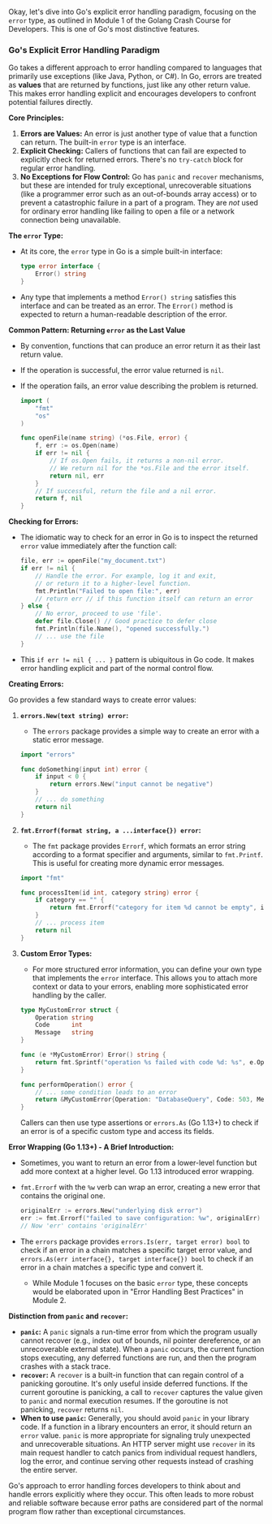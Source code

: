 Okay, let's dive into Go's explicit error handling paradigm, focusing on the `error` type, as outlined in Module 1 of the Golang Crash Course for Developers. This is one of Go's most distinctive features.

### Go's Explicit Error Handling Paradigm

Go takes a different approach to error handling compared to languages that primarily use exceptions (like Java, Python, or C#). In Go, errors are treated as **values** that are returned by functions, just like any other return value. This makes error handling explicit and encourages developers to confront potential failures directly.

**Core Principles:**

1. **Errors are Values:** An error is just another type of value that a function can return. The built-in `error` type is an interface.
2. **Explicit Checking:** Callers of functions that can fail are expected to explicitly check for returned errors. There's no `try-catch` block for regular error handling.
3. **No Exceptions for Flow Control:** Go has `panic` and `recover` mechanisms, but these are intended for truly exceptional, unrecoverable situations (like a programmer error such as an out-of-bounds array access) or to prevent a catastrophic failure in a part of a program. They are _not_ used for ordinary error handling like failing to open a file or a network connection being unavailable.

**The `error` Type:**

- At its core, the `error` type in Go is a simple built-in interface:
    
    
    
    ```Go
    type error interface {
        Error() string
    }
    ```
    
- Any type that implements a method `Error() string` satisfies this interface and can be treated as an error. The `Error()` method is expected to return a human-readable description of the error.
    

**Common Pattern: Returning `error` as the Last Value**

- By convention, functions that can produce an error return it as their last return value.
    
- If the operation is successful, the error value returned is `nil`.
    
- If the operation fails, an error value describing the problem is returned.
    
    
    
    ```Go
    import (
        "fmt"
        "os"
    )
    
    func openFile(name string) (*os.File, error) {
        f, err := os.Open(name)
        if err != nil {
            // If os.Open fails, it returns a non-nil error.
            // We return nil for the *os.File and the error itself.
            return nil, err
        }
        // If successful, return the file and a nil error.
        return f, nil
    }
    ```
    

**Checking for Errors:**

- The idiomatic way to check for an error in Go is to inspect the returned `error` value immediately after the function call:
    
    
    
    ```Go
    file, err := openFile("my_document.txt")
    if err != nil {
        // Handle the error. For example, log it and exit,
        // or return it to a higher-level function.
        fmt.Println("Failed to open file:", err)
        // return err // if this function itself can return an error
    } else {
        // No error, proceed to use 'file'.
        defer file.Close() // Good practice to defer close
        fmt.Println(file.Name(), "opened successfully.")
        // ... use the file
    }
    ```
    
- This `if err != nil { ... }` pattern is ubiquitous in Go code. It makes error handling explicit and part of the normal control flow.
    

**Creating Errors:**

Go provides a few standard ways to create error values:

1. **`errors.New(text string) error`:**
    
    - The `errors` package provides a simple way to create an error with a static error message.
    
    
    
    ```Go
    import "errors"
    
    func doSomething(input int) error {
        if input < 0 {
            return errors.New("input cannot be negative")
        }
        // ... do something
        return nil
    }
    ```
    
2. **`fmt.Errorf(format string, a ...interface{}) error`:**
    
    - The `fmt` package provides `Errorf`, which formats an error string according to a format specifier and arguments, similar to `fmt.Printf`. This is useful for creating more dynamic error messages.
    
    
    
    ```Go
    import "fmt"
    
    func processItem(id int, category string) error {
        if category == "" {
            return fmt.Errorf("category for item %d cannot be empty", id)
        }
        // ... process item
        return nil
    }
    ```
    
3. **Custom Error Types:**
    
    - For more structured error information, you can define your own type that implements the `error` interface. This allows you to attach more context or data to your errors, enabling more sophisticated error handling by the caller.
    
    
    
    ```Go
    type MyCustomError struct {
        Operation string
        Code      int
        Message   string
    }
    
    func (e *MyCustomError) Error() string {
        return fmt.Sprintf("operation %s failed with code %d: %s", e.Operation, e.Code, e.Message)
    }
    
    func performOperation() error {
        // ... some condition leads to an error
        return &MyCustomError{Operation: "DatabaseQuery", Code: 503, Message: "Service unavailable"}
    }
    ```
    
    Callers can then use type assertions or `errors.As` (Go 1.13+) to check if an error is of a specific custom type and access its fields.
    

**Error Wrapping (Go 1.13+) - A Brief Introduction:**

- Sometimes, you want to return an error from a lower-level function but add more context at a higher level. Go 1.13 introduced error wrapping.
    
- `fmt.Errorf` with the `%w` verb can wrap an error, creating a new error that contains the original one.
    
    
    
    ```Go
    originalErr := errors.New("underlying disk error")
    err := fmt.Errorf("failed to save configuration: %w", originalErr)
    // Now 'err' contains 'originalErr'
    ```
    
- The `errors` package provides `errors.Is(err, target error) bool` to check if an error in a chain matches a specific target error value, and `errors.As(err interface{}, target interface{}) bool` to check if an error in a chain matches a specific type and convert it.
    
    - While Module 1 focuses on the basic `error` type, these concepts would be elaborated upon in "Error Handling Best Practices" in Module 2.
        

**Distinction from `panic` and `recover`:**

- **`panic`:** A `panic` signals a run-time error from which the program usually cannot recover (e.g., index out of bounds, nil pointer dereference, or an unrecoverable external state). When a `panic` occurs, the current function stops executing, any deferred functions are run, and then the program crashes with a stack trace.
- **`recover`:** A `recover` is a built-in function that can regain control of a panicking goroutine. It's only useful inside deferred functions. If the current goroutine is panicking, a call to `recover` captures the value given to `panic` and normal execution resumes. If the goroutine is not panicking, `recover` returns `nil`.
- **When to use `panic`:** Generally, you should avoid `panic` in your library code. If a function in a library encounters an error, it should return an `error` value. `panic` is more appropriate for signaling truly unexpected and unrecoverable situations. An HTTP server might use `recover` in its main request handler to catch panics from individual request handlers, log the error, and continue serving other requests instead of crashing the entire server.

Go's approach to error handling forces developers to think about and handle errors explicitly where they occur. This often leads to more robust and reliable software because error paths are considered part of the normal program flow rather than exceptional circumstances.
